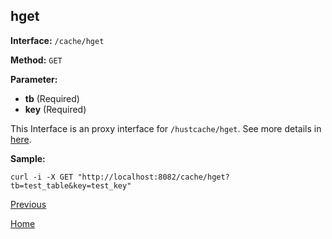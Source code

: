 ## hget ##

**Interface:** `/cache/hget`

**Method:** `GET`

**Parameter:** 

*  **tb** (Required)  
*  **key** (Required)  

This Interface is an proxy interface for `/hustcache/hget`. See more details in [here](../../hustdb/hustcache/hget.md).  

**Sample:**

    curl -i -X GET "http://localhost:8082/cache/hget?tb=test_table&key=test_key"

[Previous](../cache.md)

[Home](../../../index.md)